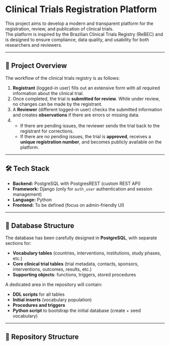 # Clinical Trials Registration Platform

This project aims to develop a modern and transparent platform for the registration, review, and publication of clinical trials.  
The platform is inspired by the Brazilian Clinical Trials Registry (ReBEC) and is designed to ensure compliance, data quality, and usability for both researchers and reviewers.  

---

## 🚀 Project Overview

The workflow of the clinical trials registry is as follows:

1. **Registrant** (logged-in user) fills out an extensive form with all required information about the clinical trial.  
2. Once completed, the trial is **submitted for review**. While under review, no changes can be made by the registrant.  
3. A **Reviewer** (different logged-in user) checks the submitted information and creates **observations** if there are errors or missing data.  
4. - If there are pending issues, the reviewer sends the trial back to the registrant for corrections.  
   - If there are no pending issues, the trial is **approved**, receives a **unique registration number**, and becomes publicly available on the platform.  

---

## 🛠️ Tech Stack

- **Backend:** PostgreSQL with PostgresREST (custom REST API)  
- **Framework:** Django (only for `auth_user` authentication and session management)  
- **Language:** Python  
- **Frontend:** To be defined (focus on admin-friendly UI)  

---

## 📑 Database Structure

The database has been carefully designed in **PostgreSQL**, with separate sections for:

- **Vocabulary tables** (countries, interventions, institutions, study phases, etc.)  
- **Core clinical trial tables** (trial metadata, contacts, sponsors, interventions, outcomes, results, etc.)  
- **Supporting objects**: functions, triggers, stored procedures  

A dedicated area in the repository will contain:  
- **DDL scripts** for all tables  
- **Initial inserts** (vocabulary population)  
- **Procedures and triggers**  
- **Python script** to bootstrap the initial database (create + seed vocabulary)  

---

## 📂 Repository Structure

